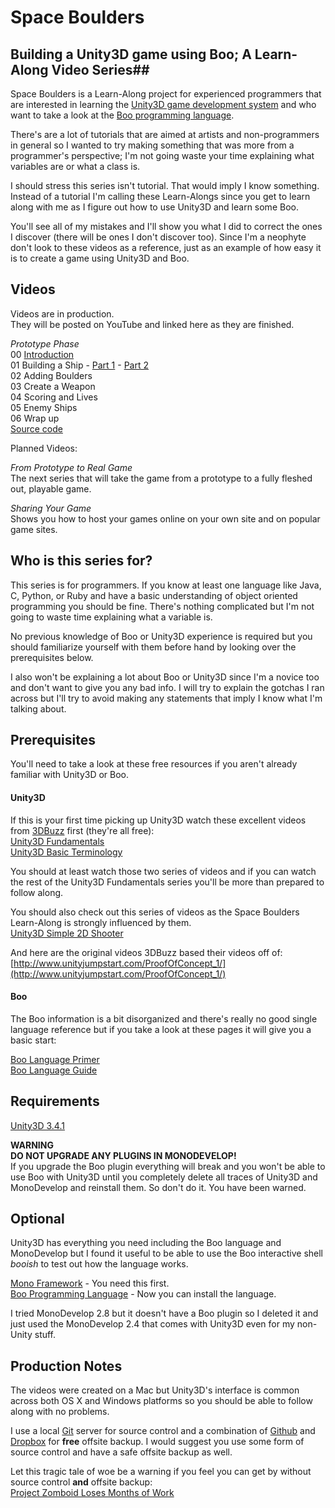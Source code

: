 # Space Boulders #
## Building a Unity3D game using Boo; A Learn-Along Video Series##

Space Boulders is a Learn-Along project for experienced programmers that are interested in learning the [Unity3D game development system](http://unity3d.com/) and who want to take a look at the [Boo programming language](http://boo.codehaus.org/). 

There's are a lot of tutorials that are aimed at artists and non-programmers in general so I wanted to try making something that was more from a programmer's perspective; I'm not going waste your time explaining what variables are or what a class is.

I should stress this series isn't tutorial. That would imply I know something. Instead of a tutorial I'm calling these Learn-Alongs since you get to learn along with me as I figure out how to use Unity3D and learn some Boo.

You'll see all of my mistakes and I'll show you what I did to correct the ones I discover (there will be ones I don't discover too). Since I'm a neophyte don't look to these videos as a reference, just as an example of how easy it is to create a game using Unity3D and Boo.

## Videos ##

Videos are in production.  
They will be posted on YouTube and linked here as they are finished.

*Prototype Phase*  
00 [Introduction](http://www.youtube.com/watch?v=TwTzxlC5LQY)  
01 Building a Ship - [Part 1](http://www.youtube.com/watch?v=QKsGUkPw6o0) - [Part 2](http://www.youtube.com/watch?v=Hu0VGZEUGtc)  
02 Adding Boulders  
03 Create a Weapon  
04 Scoring and Lives  
05 Enemy Ships  
06 Wrap up  
[Source code](https://github.com/mikbe/spaceboulders)  

Planned Videos:  

*From Prototype to Real Game*  
The next series that will take the game from a prototype to a fully fleshed out, playable game.  

*Sharing Your Game*  
Shows you how to host your games online on your own site and on popular game sites.

## Who is this series for? ##

This series is for programmers. If you know at least one language like Java, C, Python, or Ruby and have a basic understanding of object oriented programming you should be fine. There's nothing complicated but I'm not going to waste time explaining what a variable is.  

No previous knowledge of Boo or Unity3D experience is required but you should familiarize yourself with them before hand by looking over the prerequisites below.  

I also won't be explaining a lot about Boo or Unity3D since I'm a novice too and don't want to give you any bad info. I will try to explain the gotchas I ran across but I'll try to avoid making any statements that imply I know what I'm talking about.  

## Prerequisites ##

You'll need to take a look at these free resources if you aren't already familiar with Unity3D or Boo.

#### Unity3D ####
If this is your first time picking up Unity3D watch these excellent videos from [3DBuzz](http://3dbuzz.com) first (they're all free):  
[Unity3D Fundamentals](http://www.3dbuzz.com/vbforum/sv_videonav.php?fid=6b3e0734765f06878b3524aba1e0d949)  
[Unity3D Basic Terminology](http://www.3dbuzz.com/vbforum/sv_videonav.php?fid=ce953c514b33f3dd0a756031abd3df35)  

You should at least watch those two series of videos and if you can watch the rest of the Unity3D Fundamentals series you'll be more than prepared to follow along.  

You should also check out this series of videos as the Space Boulders Learn-Along is strongly influenced by them.  
[Unity3D Simple 2D Shooter](http://www.3dbuzz.com/vbforum/sv_videonav.php?fid=db25cc88fdc47f4afd9562b6abb1332a)  

And here are the original videos 3DBuzz based their videos off of:  
[http://www.unityjumpstart.com/ProofOfConcept_1/](http://www.unityjumpstart.com/ProofOfConcept_1/)  

#### Boo ####
The Boo information is a bit disorganized and there's really no good single language reference but if you take a look at these pages it will give you a basic start:    

[Boo Language Primer](http://boo.codehaus.org/Boo+Primer)  
[Boo Language Guide](http://boo.codehaus.org/Language+Guide)  

## Requirements ##
[Unity3D 3.4.1](http://unity3d.com/unity/download/)  

**WARNING**  
**DO NOT UPGRADE ANY PLUGINS IN MONODEVELOP!**  
If you upgrade the Boo plugin everything will break and you won't be able to use Boo with Unity3D until you completely delete all traces of Unity3D and MonoDevelop and reinstall them. So don't do it. You have been warned.  

## Optional ##
Unity3D has everything you need including the Boo language and MonoDevelop but I found it useful to be able to use the Boo interactive shell *booish* to test out how the language works.  

[Mono Framework](http://www.go-mono.com/mono-downloads/download.html) - You need this first.  
[Boo Programming Language](http://dist.codehaus.org/boo/distributions/) - Now you can install the language.

I tried MonoDevelop 2.8 but it doesn't have a Boo plugin so I deleted it and just used the MonoDevelop 2.4 that comes with Unity3D even for my non-Unity stuff.  

## Production Notes ##
The videos were created on a Mac but Unity3D's interface is common across both OS X and Windows platforms so you should be able to follow along with no problems.

I use a local [Git](http://git-scm.com/) server for source control and a combination of [Github](http://github.com) and [Dropbox](http://db.tt/PI6kOgD) for **free** offsite backup. I would suggest you use some form of source control and have a safe offsite backup as well.  

Let this tragic tale of woe be a warning if you feel you can get by without source control **and** offsite backup:  
[Project Zomboid Loses Months of Work ](http://projectzomboid.com/blog/index.php/2011/10/project-zomboid-burglary-statement/)